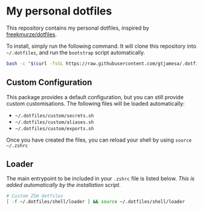 # My personal dotfiles

This repository contains my personal dotfiles, inspired by [freekmurze/dotfiles](https://github.com/freekmurze/dotfiles). 

To install, simply run the following command. It will clone this repository into `~/.dotfiles`, and run the `bootstrap` script automatically.

```bash
bash -c "$(curl -fsSL https://raw.githubusercontent.com/gtjamesa/.dotfiles/master/bootstrap)"
```

## Custom Configuration

This package provides a default configuration, but you can still provide custom customisations. The following files will be loaded automatically:

* `~/.dotfiles/custom/secrets.sh`
* `~/.dotfiles/custom/aliases.sh`
* `~/.dotfiles/custom/exports.sh`

Once you have created the files, you can reload your shell by using `source ~/.zshrc`

## Loader

The main entrypoint to be included in your `.zshrc` file is listed below. *This is added automatically by the installation script*.

```bash
# Custom ZSH dotfiles
[ -f ~/.dotfiles/shell/loader ] && source ~/.dotfiles/shell/loader
```
